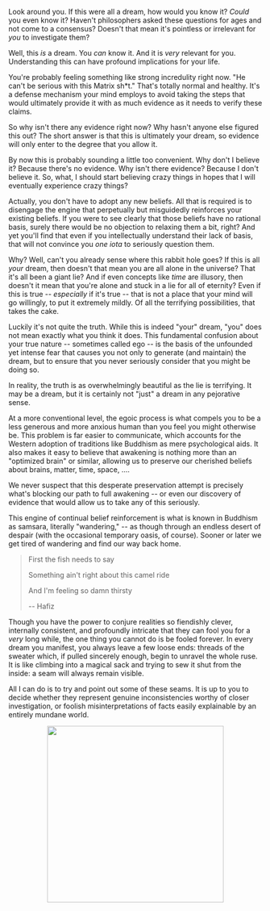 Look around you. If this were all a dream, how would you know it? *Could* you even
know it? Haven't philosophers asked these questions for ages and not come to a
consensus? Doesn't that mean it's pointless or irrelevant for *you* to
investigate them?

Well, this *is* a dream. You *can* know it. And it is *very* relevant for you.
Understanding this can have profound implications for your life.

You're probably feeling something like strong incredulity right now. "He can't
be serious with this Matrix sh*t." That's totally normal and healthy. It's a
defense mechanism your mind employs to avoid taking the steps that would
ultimately provide it with as much evidence as it needs to verify these claims.

So why isn't there any evidence right now? Why hasn't anyone else figured this out? The short answer is that this is ultimately your dream, so evidence will only enter to the degree that you allow it.

By now this is probably sounding a little too convenient. Why don't I believe it? Because there's no evidence. Why isn't there evidence? Because I don't believe it. So, what, I should start believing crazy things in hopes that I will eventually experience crazy things?


Actually, you don't have to adopt any new beliefs. All that is required is to 
disengage the engine that perpetually but misguidedly reinforces your existing 
beliefs. If you were to see
clearly that those beliefs have no rational basis, surely there would be no
objection to relaxing them a bit, right? And yet you'll find that even if you
intellectually understand their lack of basis, that will not convince you *one 
iota* to seriously question them.

Why? Well, can't you already sense where this rabbit hole goes? If this
is all *your* dream, then doesn't that mean you are all alone in the universe?
That it's all been a giant lie? And if even concepts like *time* are illusory,
then doesn't it mean that you're alone and stuck in a lie for all of eternity?
Even if this is true -- *especially* if it's true -- that is not a place that 
your mind will go willingly, to put it extremely mildly. Of all the terrifying
possibilities, that takes the cake.

Luckily it's not quite the truth. While this is indeed "your" dream, "you" does
not mean exactly what you think it does. This fundamental confusion about your
true nature -- sometimes called ego -- is the basis of the unfounded yet intense
fear that causes you not only to generate (and maintain) the dream, but to
ensure that you never seriously consider that you might be doing so.

In reality, the truth is as overwhelmingly beautiful as the lie is terrifying.
It may be a dream, but it is certainly not "just" a dream in any pejorative
sense.

At a more conventional level, the egoic process is what compels you to be a less
generous and more anxious human than you feel you might otherwise be. This
problem is far easier to communicate, which accounts for the Western adoption of
traditions like Buddhism as mere psychological aids. It also makes it easy to
believe that awakening is nothing more than an "optimized brain" or similar,
allowing us to preserve our cherished beliefs about brains, matter, time, space,
....

We never suspect that this desperate preservation attempt is precisely what's
blocking our path to full awakening -- or even our discovery of evidence that
would allow us to take any of this seriously.

This engine of continual belief reinforcement is what is known in Buddhism as
samsara, literally "wandering," -- as though through an endless desert of
despair (with the occasional temporary oasis, of course). Sooner or later we get
tired of wandering and find our way back home. 

> First the fish needs to say
>
> Something ain't right about this camel ride
>
> And I'm feeling so damn thirsty
>
> -- Hafiz

Though you have the power to conjure realities so fiendishly clever,
internally consistent, and profoundly intricate that they can fool you for a
*very* long while, the one thing you cannot do is be fooled forever. In every
dream you manifest, you always leave a few loose ends: threads of the sweater
which, if pulled sincerely enough, begin to unravel the whole ruse. It is
like climbing into a magical sack and trying to sew it shut from the inside:
a seam will always remain visible.

All I can do is to try and point out some of these seams. It is up to you to 
decide whether they represent genuine inconsistencies worthy of closer 
investigation, or foolish misinterpretations of facts easily explainable by
an entirely mundane world.

<img src="https://i.imgur.com/OdHqHE2.jpg" width="350" align="middle"
style="display: block; margin-left: auto; margin-right: auto;"/>

